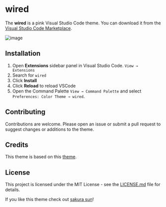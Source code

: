 # wired

The **wired** is a pink Visual Studio Code theme. You can download it from the [Visual Studio Code Marketplace](https://marketplace.visualstudio.com/items?itemName=minako.wired).

<img alt="image" src="https://github.com/kayliese/wired/assets/49692061/c18aa6a8-d196-4a26-96b1-e65d44c4d186">

## Installation

1. Open **Extensions** sidebar panel in Visual Studio Code. `View → Extensions`
2. Search for `wired`
3. Click **Install**
4. Click **Reload** to reload VSCode
5. Open the Command Palette `View → Command Palette` and select `Preferences: Color Theme → wired`.

## Contributing

Contributions are welcome. Please open an issue or submit a pull request to suggest changes or additions to the theme.

## Credits

This theme is based on this [theme](https://themes.vscode.one/theme/Hitler/PgXaWBMc).

## License

This project is licensed under the MIT License - see the [LICENSE.md](LICENSE.md) file for details.

If you like this theme check out [sakura sun](https://marketplace.visualstudio.com/items?itemName=minako.sakurasun)!
